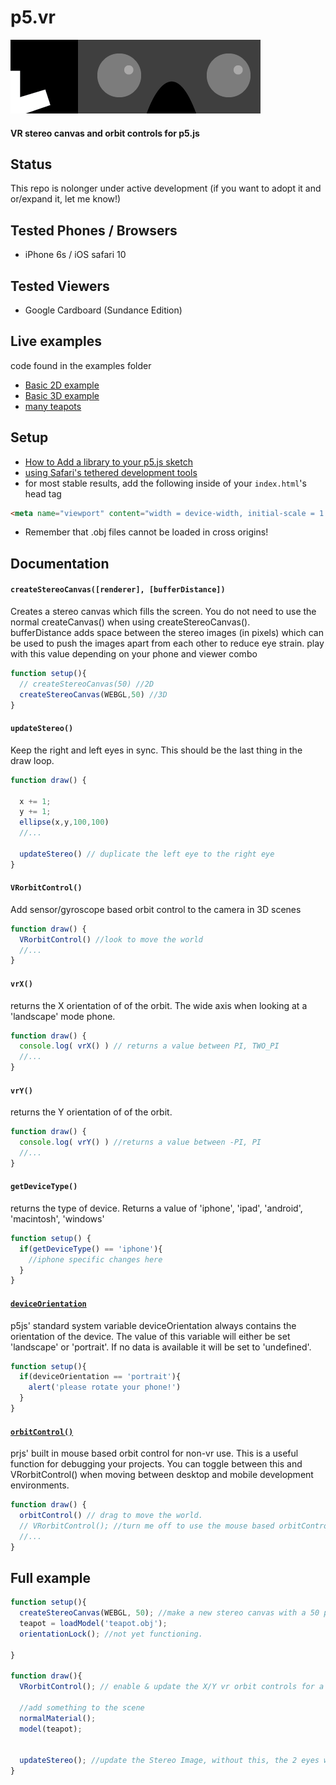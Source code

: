 # p5.vr
![p5.vr](p5.vr.png)
#### VR stereo canvas and orbit controls for p5.js

## Status
This repo is nolonger under active development (if you want to adopt it and or/expand it, let me know!)

## Tested Phones / Browsers
+ iPhone 6s / iOS safari 10

## Tested Viewers
+ Google Cardboard (Sundance Edition)

## Live examples
code found in the examples folder
+ [Basic 2D example](https://bmoren.github.io/p5.vr/examples/basic2D/)
+ [Basic 3D example](https://bmoren.github.io/p5.vr/examples/basic3D/)
+ [many teapots](https://bmoren.github.io/p5.vr/examples/teapot_city/)

## Setup
+ [How to Add a library to your p5.js sketch](http://p5js.org/libraries/#using-a-library)
+ [using Safari's tethered development tools](http://appletoolbox.com/2014/05/use-web-inspector-debug-mobile-safari/)
+ for most stable results, add the following inside of your `index.html`'s head tag
```html
<meta name="viewport" content="width = device-width, initial-scale = 1.0, minimum-scale = 1, maximum-scale = 1, user-scalable = no" />
```
+ Remember that .obj files cannot be loaded in cross origins! 

## Documentation

#### `createStereoCanvas([renderer], [bufferDistance])`
Creates a stereo canvas which fills the screen. You do not need to use the normal createCanvas() when using createStereoCanvas().  
bufferDistance adds space between the stereo images (in pixels) which can be used to push the images apart from each other to reduce eye strain. play with this value depending on your phone and viewer combo
```javascript
function setup(){
  // createStereoCanvas(50) //2D
  createStereoCanvas(WEBGL,50) //3D
}
```

#### `updateStereo()`
Keep the right and left eyes in sync. This should be the last thing in the draw loop.
```javascript
function draw() {

  x += 1;
  y += 1;
  ellipse(x,y,100,100)
  //...

  updateStereo() // duplicate the left eye to the right eye
}
```

#### `VRorbitControl()`
Add sensor/gyroscope based orbit control to the camera in 3D scenes
```javascript
function draw() {
  VRorbitControl() //look to move the world
  //...
}
```

<!-- #### `orientationLock()`
locks the phone in landscape mode to prevent it from going to portrait or doing a landscape 'flip'. coming soon, if this is even possible......
```javascript
function setup(){
  orientationLock()
}
``` -->

#### `vrX()`
returns the X orientation of of the orbit. The wide axis when looking at a 'landscape' mode phone.
```javascript
function draw() {
  console.log( vrX() ) // returns a value between PI, TWO_PI
  //...
}
```

#### `vrY()`
returns the Y orientation of of the orbit.
```javascript
function draw() {
  console.log( vrY() ) //returns a value between -PI, PI
  //...
}
```

#### `getDeviceType()`
returns the type of device. Returns a value of 'iphone', 'ipad', 'android', 'macintosh', 'windows'
```javascript
function setup() {
  if(getDeviceType() == 'iphone'){
    //iphone specific changes here
  }
}
```

#### [`deviceOrientation`](http://p5js.org/reference/#/p5/deviceOrientation)
p5js' standard system variable deviceOrientation always contains the orientation of the device. The value of this variable will either be set 'landscape' or 'portrait'. If no data is available it will be set to 'undefined'.
```javascript
function setup(){
  if(deviceOrientation == 'portrait'){
    alert('please rotate your phone!')
  }
}
```



#### [`orbitControl()`](http://p5js.org/examples/3d-orbit-control.html)
prjs' built in mouse based orbit control for non-vr use. This is a useful function for debugging your projects. You can toggle between this and VRorbitControl() when moving between desktop and mobile development environments.
```javascript
function draw() {
  orbitControl() // drag to move the world.
  // VRorbitControl(); //turn me off to use the mouse based orbitControl()
  //...
}
```

## Full example
```javascript
function setup(){
  createStereoCanvas(WEBGL, 50); //make a new stereo canvas with a 50 pixel buffer between each eye to reduce eyestrain.
  teapot = loadModel('teapot.obj');
  orientationLock(); //not yet functioning.

}

function draw(){
  VRorbitControl(); // enable & update the X/Y vr orbit controls for a 3D scene, this is not needed for a 2D scene.

  //add something to the scene
  normalMaterial();
  model(teapot);


  updateStereo(); //update the Stereo Image, without this, the 2 eyes will not be in sync.
}
```



